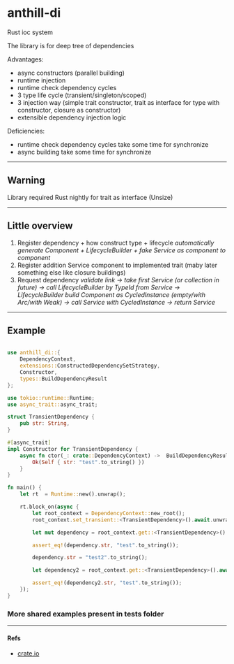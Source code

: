 # anthill-di

Rust ioc system

The library is for deep tree of dependencies

Advantages:

* async constructors (parallel building)
* runtime injection
* runtime check dependency cycles
* 3 type life cycle (transient/singleton/scoped)
* 3 injection way (simple trait constructor, trait as interface for type with constructor, closure as constructor)
* extensible dependency injection logic

Deficiencies:

* runtime check dependency cycles take some time for synchronize
* async building take some time for synchronize

---

## Warning

Library required Rust nightly for trait as interface (Unsize)

---

## Little overview

1. Register dependency + how construct type + lifecycle
    *automatically generate Component + LifecycleBuilder + fake Service as component to component*
2. Register addition Service component to implemented trait (maby later something else like closure buildings)
3. Request dependency
 *validate link -> take first Service (or collection in future) -> call LifecycleBuilder by TypeId from Service -> LifecycleBuilder build Component as CycledInstance (empty/with Arc/with Weak) -> call Service with CycledInstance -> return Service*

---

## Example

```rust

use anthill_di::{
    DependencyContext,
    extensions::ConstructedDependencySetStrategy,
    Constructor,
    types::BuildDependencyResult
};

use tokio::runtime::Runtime;
use async_trait::async_trait;

struct TransientDependency {
    pub str: String,
}

#[async_trait]
impl Constructor for TransientDependency {
    async fn ctor(_: crate::DependencyContext) ->  BuildDependencyResult<Self> {
        Ok(Self { str: "test".to_string() })
    }
}

fn main() {
    let rt  = Runtime::new().unwrap();

    rt.block_on(async {
        let root_context = DependencyContext::new_root();
        root_context.set_transient::<TransientDependency>().await.unwrap();

        let mut dependency = root_context.get::<TransientDependency>().await.unwrap();

        assert_eq!(dependency.str, "test".to_string());

        dependency.str = "test2".to_string();

        let dependency2 = root_context.get::<TransientDependency>().await.unwrap();

        assert_eq!(dependency2.str, "test".to_string());
    });
}

```

### More shared examples present in tests folder

---

#### Refs

* [crate.io](https://crates.io/crates/anthill-di)